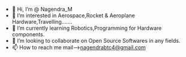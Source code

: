 - 👋 Hi, I’m @ Nagendra_M
- 👀 I’m interested in Aerospace,Rocket & Aeroplane Hardware,Travelling.......
- 🌱 I’m currently learning Robotics,Programming for Hardware components.
- 💞️ I’m looking to collaborate on Open Source Softwares in any fields.
- 📫 How to reach me mail-->nagendrabtc4@gmail.com

<!---
Nagendram44/Nagendram44 is a ✨ special ✨ repository because its `README.md` (this file) appears on your GitHub profile.
You can click the Preview link to take a look at your changes.
--->

